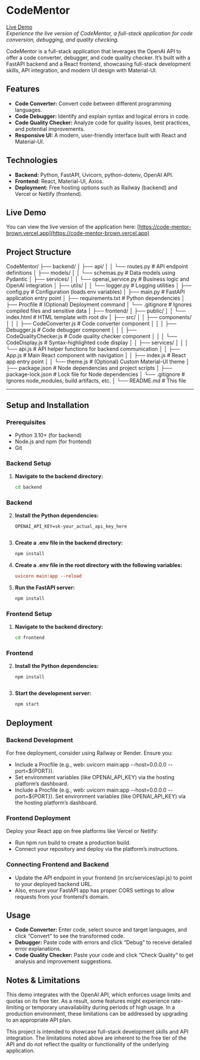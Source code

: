 # CodeMentor

[Live Demo](https://code-mentor-brown.vercel.app)  
*Experience the live version of CodeMentor, a full-stack application for code conversion, debugging, and quality checking.*

CodeMentor is a full-stack application that leverages the OpenAI API to offer a code converter, debugger, and code quality checker. It’s built with a FastAPI backend and a React frontend, showcasing full-stack development skills, API integration, and modern UI design with Material-UI.

## Features

- **Code Converter:** Convert code between different programming languages.
- **Code Debugger:** Identify and explain syntax and logical errors in code.
- **Code Quality Checker:** Analyze code for quality issues, best practices, and potential improvements.
- **Responsive UI:** A modern, user-friendly interface built with React and Material-UI.

## Technologies

- **Backend:** Python, FastAPI, Uvicorn, python-dotenv, OpenAI API.
- **Frontend:** React, Material-UI, Axios.
- **Deployment:** Free hosting options such as Railway (backend) and Vercel or Netlify (frontend).

## Live Demo

You can view the live version of the application here: [https://code-mentor-brown.vercel.app](https://code-mentor-brown.vercel.app)


## Project Structure

CodeMentor/ ├── backend/ │ ├── api/ │ │ └── routes.py # API endpoint definitions │ ├── models/ │ │ └── schemas.py # Data models using Pydantic │ ├── services/ │ │ └── openai_service.py # Business logic and OpenAI integration │ ├── utils/ │ │ └── logger.py # Logging utilities │ ├── config.py # Configuration (loads env variables) │ ├── main.py # FastAPI application entry point │ ├── requirements.txt # Python dependencies │ ├── Procfile # (Optional) Deployment command │ └── .gitignore # Ignores compiled files and sensitive data │ ├── frontend/ │ ├── public/ │ │ └── index.html # HTML template with root div │ ├── src/ │ │ ├── components/ │ │ │ ├── CodeConverter.js # Code converter component │ │ │ ├── Debugger.js # Code debugger component │ │ │ ├── CodeQualityChecker.js # Code quality checker component │ │ │ └── CodeDisplay.js # Syntax-highlighted code display │ │ ├── services/ │ │ │ └── api.js # API helper functions for backend communication │ │ ├── App.js # Main React component with navigation │ │ ├── index.js # React app entry point │ │ └── theme.js # (Optional) Custom Material-UI theme │ ├── package.json # Node dependencies and project scripts │ ├── package-lock.json # Lock file for Node dependencies │ └── .gitignore # Ignores node_modules, build artifacts, etc. │ └── README.md # This file

---


## Setup and Installation

### Prerequisites

- Python 3.10+ (for backend)
- Node.js and npm (for frontend)
- Git

### Backend Setup

1. **Navigate to the backend directory:**

   ```bash
   cd backend


### Backend
2. **Install the Python dependencies:**
   ```env
   OPENAI_API_KEY=sk-your_actual_api_key_here


3. **Create a .env file in the backend directory:**
   ```sh
   npm install
4. **Create a .env file in the root directory with the following variables:**
   ```ini
   uvicorn main:app --reload
5. **Run the FastAPI server:**
    ```sh
   npm install
### Frontend Setup

1. **Navigate to the backend directory:**

   ```bash
   cd frontend


### Frontend
2. **Install the Python dependencies:**
   ```env
   npm install


3. **Start the development server:**
   ```sh
   npm start

## Deployment

### Backend Development
For free deployment, consider using Railway or Render. Ensure you:
   - Include a Procfile (e.g., web: uvicorn main:app --host=0.0.0.0 --port=${PORT}).
   - Set environment variables (like OPENAI_API_KEY) via the hosting platform’s dashboard.
   - Include a Procfile (e.g., web: uvicorn main:app --host=0.0.0.0 --port=${PORT}).
Set environment variables (like OPENAI_API_KEY) via the hosting platform’s dashboard.
### Frontend Deployment
Deploy your React app on free platforms like Vercel or Netlify:
- Run npm run build to create a production build.
- Connect your repository and deploy via the platform’s instructions.
### Connecting Frontend and Backend
- Update the API endpoint in your frontend (in src/services/api.js) to point to your deployed backend URL.
- Also, ensure your FastAPI app has proper CORS settings to allow requests from your frontend’s domain.
## Usage
- **Code Converter:** Enter code, select source and target languages, and click “Convert” to see the transformed code.
- **Debugger:** Paste code with errors and click “Debug” to receive detailed error explanations.
- **Code Quality Checker:** Paste your code and click “Check Quality” to get analysis and improvement suggestions.
## Notes & Limitations

This demo integrates with the OpenAI API, which enforces usage limits and quotas on its free tier. As a result, some features might experience rate-limiting or temporary unavailability during periods of high usage. In a production environment, these limitations can be addressed by upgrading to an appropriate API plan.

This project is intended to showcase full-stack development skills and API integration. The limitations noted above are inherent to the free tier of the API and do not reflect the quality or functionality of the underlying application.



   





